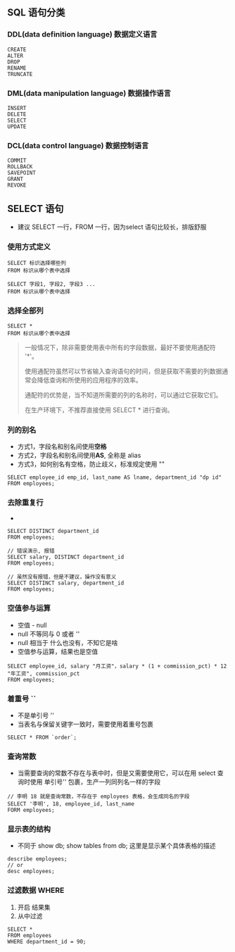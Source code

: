 
## SQL 语句分类

### DDL(data definition language) 数据定义语言

```mysql
CREATE 
ALTER
DROP
RENAME
TRUNCATE
```

### DML(data manipulation language) 数据操作语言

```mysql
INSERT
DELETE
SELECT
UPDATE
```

### DCL(data control language) 数据控制语言

```mysql
COMMIT
ROLLBACK
SAVEPOINT
GRANT
REVOKE
```

## SELECT 语句

- 建议 SELECT 一行，FROM 一行，因为select 语句比较长，排版舒服 

### 使用方式定义
```
SELECT 标识选择哪些列
FROM 标识从哪个表中选择

SELECT 字段1, 字段2, 字段3 ...
FROM 标识从哪个表中选择
```

### 选择全部列
```
SELECT *
FROM 标识从哪个表中选择
```

> 一般情况下，除非需要使用表中所有的字段数据，最好不要使用通配符 '*'。
> 
> 使用通配符虽然可以节省输入查询语句的时间，但是获取不需要的列数据通常会降低查询和所使用的应用程序的效率。
> 
> 通配符的优势是，当不知道所需要的列的名称时，可以通过它获取它们。
> 
> 在生产环境下，不推荐直接使用 SELECT * 进行查询。


### 列的别名
- 方式1，字段名和别名间使用**空格**
- 方式2，字段名和别名间使用**AS**, 全称是 alias
- 方式3，如何别名有空格，防止歧义，标准规定使用 "" 

```mysql
SELECT employee_id emp_id, last_name AS lname, department_id "dp id"
FROM employees;
```

### 去除重复行
- 

```mysql
SELECT DISTINCT department_id
FROM employees;

// 错误演示, 报错
SELECT salary, DISTINCT department_id 
FROM employees;

// 虽然没有报错，但是不建议，操作没有意义
SELECT DISTINCT salary, department_id 
FROM employees;
```

### 空值参与运算

- 空值 - null
- null 不等同与 0 或者 ''
- null 相当于 什么也没有，不知它是啥
- 空值参与运算，结果也是空值

```mysql
SELECT employee_id, salary "月工资"，salary * (1 + commission_pct) * 12 "年工资", commission_pct
FROM employees;
```

### 着重号 ``

- 不是单引号 ''
- 当表名与保留关键字一致时，需要使用着重号包裹

```mysql
SELECT * FROM `order`; 

```

### 查询常数

- 当需要查询的常数不存在与表中时，但是又需要使用它，可以在用 select 查询时使用 单引号'' 包裹，生产一列同列名一样的字段

```mysql
// 李明 18 就是查询常数，不存在于 employees 表格，会生成同名的字段
SELECT '李明', 18, employee_id, last_name
FORM employees;
```

### 显示表的结构

- 不同于 show db; show tables from db; 这里是显示某个具体表格的描述
```mysql
describe employees;
// or
desc employees;

```

### 过滤数据 WHERE

1. 开启 结果集
2. 从中过滤

```mysql
SELECT * 
FROM employees 
WHERE department_id = 90;
```